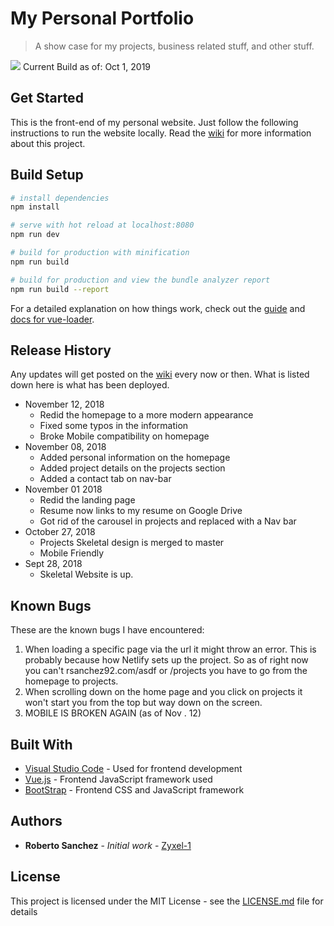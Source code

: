 # My Personal Portfolio

> A show case for my projects, business related stuff, and other stuff.

![](src/assets/images/ProjectImages/PersonalWebsite/Nov12Version.gif)
Current Build as of: Oct 1, 2019

## Get Started

This is the front-end of my personal website.  Just follow the following instructions to run the website locally. Read the [wiki](https://github.com/Zyxel-1/PersonalWebsite/wiki) for more information about this project. 

## Build Setup

``` bash
# install dependencies
npm install

# serve with hot reload at localhost:8080
npm run dev

# build for production with minification
npm run build

# build for production and view the bundle analyzer report
npm run build --report
```

For a detailed explanation on how things work, check out the [guide](http://vuejs-templates.github.io/webpack/) and [docs for vue-loader](http://vuejs.github.io/vue-loader).
## Release History
Any updates will get posted on the [wiki](https://github.com/Zyxel-1/PersonalWebsite/wiki/Current-Updates) every now or then. What is listed down here is what has been deployed.
* November 12, 2018
  * Redid the homepage to a more modern appearance
  * Fixed some typos in the information
  * Broke Mobile compatibility on homepage
* November 08, 2018
  * Added personal information on the homepage
  * Added project details on the projects section
  * Added a contact tab on nav-bar
* November 01 2018 
  - Redid the landing page
  - Resume now links to my resume on Google Drive
  - Got rid of the carousel in projects and replaced with a Nav bar
* October 27, 2018
  - Projects Skeletal design is merged to master
  - Mobile Friendly
* Sept 28, 2018
  - Skeletal Website is up.

## Known Bugs

These are the known bugs I have encountered:

1. When loading a specific page via the url it might throw an error. This is probably because how Netlify sets up the project. So as of right now you can't rsanchez92.com/asdf or /projects you have to go from the homepage to projects.
2. When scrolling down on the home page and you click on projects it won't start you from the top but way down on the screen.
3. MOBILE IS BROKEN AGAIN (as of Nov . 12)

## Built With

* [Visual Studio Code](https://code.visualstudio.com/) - Used for frontend development
* [Vue.js](https://vuejs.org/) - Frontend JavaScript framework used
* [BootStrap](https://getbootstrap.com/) - Frontend CSS and JavaScript framework

## Authors

* **Roberto Sanchez** - *Initial work* - [Zyxel-1](https://github.com/Zyxel-1)

## License

This project is licensed under the MIT License - see the [LICENSE.md](LICENSE.md) file for details

